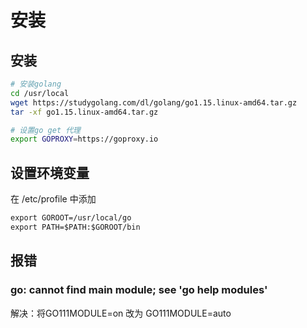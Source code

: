 # 安装

## 安装

``` bash
# 安装golang
cd /usr/local
wget https://studygolang.com/dl/golang/go1.15.linux-amd64.tar.gz
tar -xf go1.15.linux-amd64.tar.gz

# 设置go get 代理
export GOPROXY=https://goproxy.io
```

## 设置环境变量

在 /etc/profile 中添加

``` txt
export GOROOT=/usr/local/go
export PATH=$PATH:$GOROOT/bin
```

## 报错

### go: cannot find main module; see 'go help modules'

解决：将GO111MODULE=on 改为 GO111MODULE=auto

